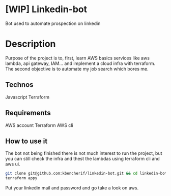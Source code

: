 # [WIP] Linkedin-bot  
Bot used to automate prospection on linkedin  

# Description
Purpose of the project is to, first, learn AWS basics services like aws lambda, api gateway, IAM... and implement a cloud infra with terraform.  
The second objective is to automate my job search which bores me.  

## Technos
Javascript
Terraform

## Requirements
AWS account
Terraform
AWS cli

## How to use it
The bot not being finished there is not much interest to run the project, but you can still check the infra and thest the lambdas using terraform cli and aws ui.  
```bash
git clone git@github.com:kbencherif/linkedin-bot.git && cd linkedin-bot
terraform appy
```

Put your linkedin mail and password and go take a look on aws.

